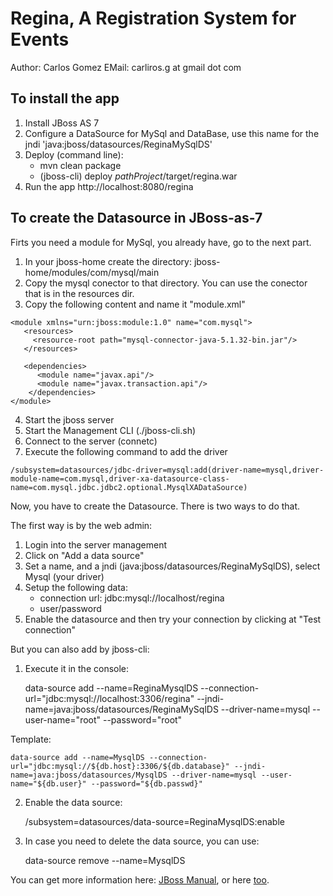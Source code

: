 Regina, A Registration System for Events
========================================

Author: Carlos Gomez
EMail: carliros.g at gmail dot com

To install the app
------------------

1. Install JBoss AS 7
2. Configure a DataSource for MySql and DataBase, 
   use this name for the jndi 'java:jboss/datasources/ReginaMySqlDS'
3. Deploy (command line):
    * mvn clean package
    * (jboss-cli) deploy $pathProject$/target/regina.war
4. Run the app
   http://localhost:8080/regina


To create the Datasource in JBoss-as-7
--------------------------------------

Firts you need a module for MySql, you already have, go to the next part.

1. In your jboss-home create the directory: jboss-home/modules/com/mysql/main
2. Copy the mysql conector to that directory.  You can use the conector 
   that is in the resources dir.
3. Copy the following content and name it "module.xml"

~~~
<module xmlns="urn:jboss:module:1.0" name="com.mysql">
   <resources>
     <resource-root path="mysql-connector-java-5.1.32-bin.jar"/>
   </resources>

   <dependencies>
      <module name="javax.api"/>
      <module name="javax.transaction.api"/>
    </dependencies>
</module>
~~~
4. Start the jboss server
5. Start the Management CLI (./jboss-cli.sh)
6. Connect to the server (connetc)
7. Execute the following command to add the driver
~~~
/subsystem=datasources/jdbc-driver=mysql:add(driver-name=mysql,driver-module-name=com.mysql,driver-xa-datasource-class-name=com.mysql.jdbc.jdbc2.optional.MysqlXADataSource)
~~~


Now, you have to create the Datasource.  There is two ways to do that.

The first way is by the web admin:

1. Login into the server management
2. Click on "Add a data source"
3. Set a name, and a jndi (java:jboss/datasources/ReginaMySqlDS), select Mysql (your driver)
4. Setup the following data:
    * connection url: jdbc:mysql://localhost/regina
    * user/password
5. Enable the datasource and then try your connection by clicking at "Test connection"

But you can also add by jboss-cli:

1. Execute it in the console:

    data-source add --name=ReginaMysqlDS --connection-url="jdbc:mysql://localhost:3306/regina" --jndi-name=java:jboss/datasources/ReginaMySqlDS --driver-name=mysql --user-name="root" --password="root"

Template:

    data-source add --name=MysqlDS --connection-url="jdbc:mysql://${db.host}:3306/${db.database}" --jndi-name=java:jboss/datasources/MysqlDS --driver-name=mysql --user-name="${db.user}" --password="${db.passwd}"
2. Enable the data source:

    /subsystem=datasources/data-source=ReginaMysqlDS:enable
3. In case you need to delete the data source, you can use:

    data-source remove --name=MysqlDS

You can get more information here: [JBoss Manual](https://docs.jboss.org/author/display/AS71/DataSource+configuration), or here [too](https://access.redhat.com/documentation/en-US/JBoss_Enterprise_Application_Platform/6/html-single/Administration_and_Configuration_Guide/index.html#Install_a_JDBC_Driver_as_a_Core_Module1).

